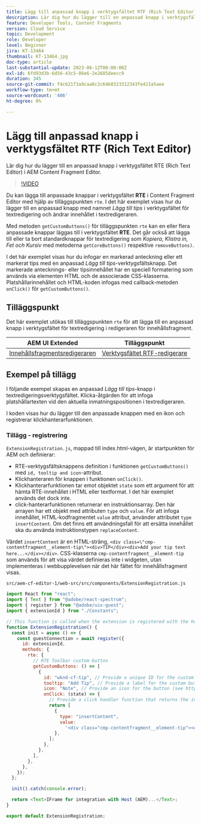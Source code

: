 ```yaml
---
title: Lägg till anpassad knapp i verktygsfältet RTF (Rich Text Editor)
description: Lär dig hur du lägger till en anpassad knapp i verktygsfältet RTF (Rich Text Editor) i AEM Content Fragment Editor
feature: Developer Tools, Content Fragments
version: Cloud Service
topic: Development
role: Developer
level: Beginner
jira: KT-13464
thumbnail: KT-13464.jpg
doc-type: article
last-substantial-update: 2023-06-12T00:00:00Z
exl-id: 6fd93d3b-6d56-43c5-86e6-2e2685deecc9
duration: 345
source-git-commit: f4c621f3a9caa8c2c64b8323312343fe421a5aee
workflow-type: tm+mt
source-wordcount: '406'
ht-degree: 0%

---
```


# Lägg till anpassad knapp i verktygsfältet RTF (Rich Text Editor)

Lär dig hur du lägger till en anpassad knapp i verktygsfältet RTE (Rich Text Editor) i AEM Content Fragment Editor.

>[!VIDEO](https://video.tv.adobe.com/v/3420768?quality=12&learn=on)

Du kan lägga till anpassade knappar i verktygsfältet **RTE** i Content Fragment Editor med hjälp av tilläggspunkten `rte`. I det här exemplet visas hur du lägger till en anpassad knapp med namnet _Lägg till tips_ i verktygsfältet för textredigering och ändrar innehållet i textredigeraren.

Med metoden `getCustomButtons()` för tilläggspunkten `rte` kan en eller flera anpassade knappar läggas till i verktygsfältet **RTE**. Det går också att lägga till eller ta bort standardknappar för textredigering som _Kopiera, Klistra in, Fet och Kursiv_ med metoderna `getCoreButtons()` respektive `removeButtons)`.

I det här exemplet visas hur du infogar en markerad anteckning eller ett markerat tips med en anpassad _Lägg till tips_-verktygsfältsknapp. Det markerade antecknings- eller tipsinnehållet har en speciell formatering som används via elementen HTML och de associerade CSS-klasserna. Platshållarinnehållet och HTML-koden infogas med callback-metoden `onClick()` för `getCustomButtons()`.

## Tilläggspunkt

Det här exemplet utökas till tilläggspunkten `rte` för att lägga till en anpassad knapp i verktygsfältet för textredigering i redigeraren för innehållsfragment.

| AEM UI Extended | Tilläggspunkt |
| ------------------------ | --------------------- | 
| [Innehållsfragmentsredigeraren](https://developer.adobe.com/uix/docs/services/aem-cf-editor/) | [Verktygsfältet RTF-redigerare](https://developer.adobe.com/uix/docs/services/aem-cf-editor/api/rte-toolbar/) |

## Exempel på tillägg

I följande exempel skapas en anpassad _Lägg till tips_-knapp i textredigeringsverktygsfältet. Klicka-åtgärden för att infoga platshållartexten vid den aktuella inmatningspositionen i textredigeraren.

I koden visas hur du lägger till den anpassade knappen med en ikon och registrerar klickhanterarfunktionen.

### Tillägg - registrering

`ExtensionRegistration.js`, mappad till index.html-vägen, är startpunkten för AEM och definierar:

+ RTE-verktygsfältsknappens definition i funktionen `getCustomButtons()` med `id, tooltip and icon`-attribut.
+ Klickhanteraren för knappen i funktionen `onClick()`.
+ Klickhanterarfunktionen tar emot objektet `state` som ett argument för att hämta RTE-innehållet i HTML eller textformat. I det här exemplet används det dock inte.
+ click-hanterarfunktionen returnerar en instruktionsarray. Den här arrayen har ett objekt med attributen `type` och `value`. För att infoga innehållet, HTML-kodfragmentet `value` attribut, använder attributet `type` `insertContent`. Om det finns ett användningsfall för att ersätta innehållet ska du använda instruktionstypen `replaceContent`.

Värdet `insertContent` är en HTML-sträng, `<div class=\"cmp-contentfragment__element-tip\"><div>TIP</div><div>Add your tip text here...</div></div>`. CSS-klasserna `cmp-contentfragment__element-tip` som används för att visa värdet definieras inte i widgeten, utan implementeras i webbupplevelsen när det här fältet för innehållsfragment visas.


`src/aem-cf-editor-1/web-src/src/components/ExtensionRegistration.js`

```javascript
import React from "react";
import { Text } from "@adobe/react-spectrum";
import { register } from "@adobe/uix-guest";
import { extensionId } from "./Constants";

// This function is called when the extension is registered with the host and runs in an iframe in the Content Fragment Editor browser window.
function ExtensionRegistration() {
  const init = async () => {
    const guestConnection = await register({
      id: extensionId,
      methods: {
        rte: {
          // RTE Toolbar custom button
          getCustomButtons: () => [
            {
              id: "wknd-cf-tip", // Provide a unique ID for the custom button
              tooltip: "Add Tip", // Provide a label for the custom button
              icon: "Note", // Provide an icon for the button (see https://spectrum.adobe.com/page/icons/ for a list of available icons)
              onClick: (state) => {
                // Provide a click handler function that returns the instructions array with type and value. This example inserts the HTML snippet for TIP content.
                return [
                  {
                    type: "insertContent",
                    value:
                      '<div class="cmp-contentfragment__element-tip"><div>TIP</div><div>Add your tip text here...</div></div>',
                  },
                ];
              },
            },
          ],
        },
      },
    });
  };

  init().catch(console.error);

  return <Text>IFrame for integration with Host (AEM)...</Text>;
}

export default ExtensionRegistration;
```
